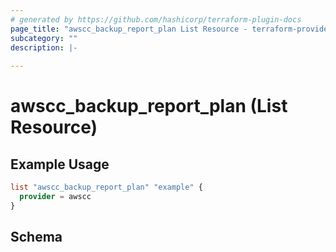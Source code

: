 ```yaml
---
# generated by https://github.com/hashicorp/terraform-plugin-docs
page_title: "awscc_backup_report_plan List Resource - terraform-provider-awscc"
subcategory: ""
description: |-
  
---
```


# awscc_backup_report_plan (List Resource)



## Example Usage

```terraform
list "awscc_backup_report_plan" "example" {
  provider = awscc
}
```

<!-- schema generated by tfplugindocs -->
## Schema
